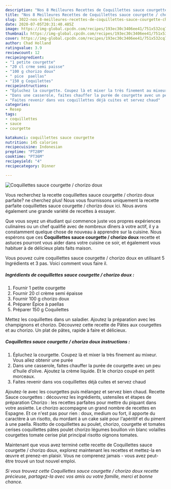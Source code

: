 ```yaml
---
description: "Nos 8 Meilleures Recettes de Coquillettes sauce courgette / chorizo doux"
title: "Nos 8 Meilleures Recettes de Coquillettes sauce courgette / chorizo doux"
slug: 3022-nos-8-meilleures-recettes-de-coquillettes-sauce-courgette-chorizo-doux
date: 2020-07-05T20:31:40.485Z
image: https://img-global.cpcdn.com/recipes/193ec30c3406ee41/751x532cq70/coquillettes-sauce-courgette-chorizo-doux-photo-principale-de-la-recette.jpg
thumbnail: https://img-global.cpcdn.com/recipes/193ec30c3406ee41/751x532cq70/coquillettes-sauce-courgette-chorizo-doux-photo-principale-de-la-recette.jpg
cover: https://img-global.cpcdn.com/recipes/193ec30c3406ee41/751x532cq70/coquillettes-sauce-courgette-chorizo-doux-photo-principale-de-la-recette.jpg
author: Chad Holland
ratingvalue: 3.9
reviewcount: 12
recipeingredient:
- "1 petite courgette"
- "20 cl crme semi paisse"
- "100 g chorizo doux"
- " pice  paellas"
- "150 g Coquilettes"
recipeinstructions:
- "Épluchez la courgette. Coupez là et mixer la très finement au mixeur. Vous allez obtenir une purée"
- "Dans une casserole, faites chauffer la purée de courgette avec un peu d’huile d’olive. Ajoutez la crème liquide. Et le chorizo coupé en petit morceaux."
- "Faites revenir dans vos coquillettes déjà cuites et servez chaud"
categories:
- Resep
tags:
- coquillettes
- sauce
- courgette

katakunci: coquillettes sauce courgette 
nutrition: 145 calories
recipecuisine: Indonesian
preptime: "PT28M"
cooktime: "PT36M"
recipeyield: "4"
recipecategory: Dinner

---
```



![Coquillettes sauce courgette / chorizo doux](https://img-global.cpcdn.com/recipes/193ec30c3406ee41/751x532cq70/coquillettes-sauce-courgette-chorizo-doux-photo-principale-de-la-recette.jpg)

Vous recherchez la recette coquillettes sauce courgette / chorizo doux parfaite? ne cherchez plus! Nous vous fournissons uniquement la recette parfaite coquillettes sauce courgette / chorizo doux ici. Nous avons également une grande variété de recettes à essayer.

Que vous soyez un étudiant qui commence juste vos propres expériences culinaires ou un chef qualifié avec de nombreux dîners à votre actif, il y a constamment quelque chose de nouveau à apprendre sur la cuisine. Nous espérons que ces <strong> Coquillettes sauce courgette / chorizo doux </strong> recette et astuces pourront vous aider dans votre cuisine ce soir, et également vous habituer à de délicieux plats faits maison.

<!--inarticleads1-->

Vous pouvez cuire coquillettes sauce courgette / chorizo doux en utilisant 5 Ingrédients et 3 pas. Voici comment vous faire il.

##### Ingrédients de coquillettes sauce courgette / chorizo doux :

1. Fournir 1 petite courgette
1. Fournir 20 cl crème semi épaisse
1. Fournir 100 g chorizo doux
1. Préparer  Épice à paellas
1. Préparer 150 g Coquilettes


Mettez les coquillettes dans un saladier. Ajoutez la préparation avec les champignons et chorizo. Découvrez cette recette de Pâtes aux courgettes et au chorizo. Un plat de pâtes, rapide à faire et délicieux. 

<!--inarticleads2-->

##### Coquillettes sauce courgette / chorizo doux instructions :

1. Épluchez la courgette. Coupez là et mixer la très finement au mixeur. Vous allez obtenir une purée
1. Dans une casserole, faites chauffer la purée de courgette avec un peu d’huile d’olive. Ajoutez la crème liquide. Et le chorizo coupé en petit morceaux.
1. Faites revenir dans vos coquillettes déjà cuites et servez chaud


Ajoutez-le avec les courgettes puis mélangez et servez bien chaud. Recette Sauce courgettes : découvrez les ingrédients, ustensiles et étapes de préparation Chorizo : les recettes parfaites pour mettre du piquant dans votre assiette. Le chorizo accompagne un grand nombre de recettes en Espagne. Et ce n&#39;est pas pour rien : doux, medium ou fort, il apporte du caractère à un risotto, du mordant à un cake salé pour l&#39;apéritif et du piment à une paella. Risotto de coquillettes au poulet, chorizo, courgette et tomates cerises coquillettes pâtes poulet chorizo légumes bouillon vin blanc volailles courgettes tomate cerise plat principal risotto oignons tomates. 

<!--inarticleads1-->

<p>
Maintenant que vous avez terminé cette recette de Coquillettes sauce courgette / chorizo doux, explorez maintenant les recettes et mettez-la en œuvre et prenez-en plaisir. Vous ne comprenez jamais - vous avez peut-être trouvé un tout nouvel emploi.
</p>

<p>
<i>Si vous trouvez cette Coquillettes sauce courgette / chorizo doux recette précieuse, partagez-la avec vos amis ou votre famille, merci et bonne chance.</i>
</p>
